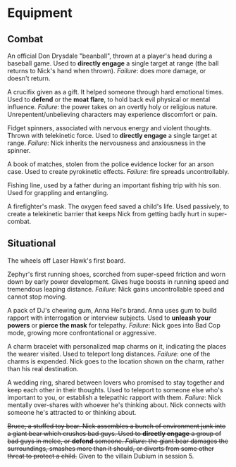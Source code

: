 <!-- TITLE: Nick Knack Equipment -->
<!-- SUBTITLE: A quick summary of Nick Knack Equipment -->

# Equipment
## Combat
An official Don Drysdale "beanball", thrown at a player's head during a baseball game. Used to **directly engage** a single target at range (the ball returns to Nick's hand when thrown). *Failure*: does more damage, or doesn't return.

A crucifix given as a gift. It helped someone through hard emotional times. Used to **defend** or the **moat flare**, to hold back evil physical or mental influence. *Failure*: the power takes on an overtly holy or religious nature. Unrepentent/unbelieving characters may experience discomfort or pain.

Fidget spinners, associated with nervous energy and violent thoughts. Thrown with telekinetic force. Used to **directly engage** a single target at range. *Failure*: Nick inherits the nervousness and anxiousness in the spinner.

A book of matches, stolen from the police evidence locker for an arson case. Used to create pyrokinetic effects. *Failure*: fire spreads uncontrollably.

Fishing line, used by a father during an important fishing trip with his son. Used for grappling and entangling.

A firefighter's mask. The oxygen feed saved a child's life. Used passively, to create a telekinetic barrier that keeps Nick from getting badly hurt in super-combat.

## Situational
The wheels off Laser Hawk's first board.

Zephyr's first running shoes, scorched from super-speed friction and worn down by early power development. Gives huge boosts in running speed and tremendous leaping distance. *Failure*: Nick gains uncontrollable speed and cannot stop moving.

A pack of DJ's chewing gum, Anna Hel's brand. Anna uses gum to build rapport with interrogation or interview subjects. Used to **unleash your powers** or **pierce the mask** for telepathy. *Failure*: Nick goes into Bad Cop mode, growing more confrontational or aggressive.

A charm bracelet with personalized map charms on it, indicating the places the wearer visited. Used to teleport long distances. *Failure*: one of the charms is expended. Nick goes to the location shown on the charm, rather than his real destination.

A wedding ring, shared between lovers who promised to stay together and keep each other in their thoughts. Used to teleport to someone else who's important to you, or establish a telepathic rapport with them. *Failure*: Nick mentally over-shares with whoever he's thinking about. Nick connects with someone he's attracted to or thinking about.

~~Bruce, a stuffed toy bear. Nick assembles a bunch of environment junk into a giant bear which crushes bad guys. Used to **directly engage** a group of bad guys in melee, or **defend** someone. *Failure*: the giant bear damages the surroundings, smashes more than it should, or diverts from some other threat to protect a child.~~ Given to the villain Dubium in session 5.